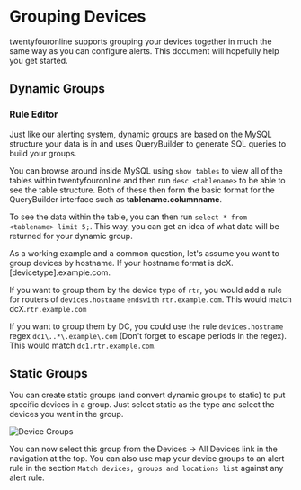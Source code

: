 # Grouping Devices

twentyfouronline supports grouping your devices together in much the same way
as you can configure alerts. This document will hopefully help you get
started.

## Dynamic Groups

### Rule Editor

Just like our alerting system, dynamic groups are based on the MySQL
structure your data is in and uses QueryBuilder to generate SQL
queries to build your groups.

You can browse around inside MySQL using `show tables` to view all
of the tables within twentyfouronline and then run `desc <tablename>` to
be able to see the table structure. Both of these then form the
basic format for the QueryBuilder interface such as __tablename.columnname__.

To see the data within the table, you can then run
`select * from <tablename> limit 5;`. This way, you can get an idea
of what data will be returned for your dynamic group.

As a working example and a common question, let's assume you want to
group devices by hostname. If your hostname format is
dcX.[devicetype].example.com.

If you want to group them by the device type of `rtr`, you would add
a rule for routers of `devices.hostname` `endswith` `rtr.example.com`.
This would match dcX.`rtr.example.com`

If you want to group them by DC, you could use the rule
`devices.hostname` regex `dc1\..*\.example\.com` (Don't forget to
escape periods in the regex). This would match `dc1.rtr.example.com`.

## Static Groups

You can create static groups (and convert dynamic groups to static) to
put specific devices in a group. Just select static as the type and
select the devices you want in the group.

![Device Groups](../img/device_groups.png)

You can now select this group from the Devices -> All Devices link in
the navigation at the top. You can also use map your device groups to
an alert rule in the section `Match devices, groups and locations list`
against any alert rule.




